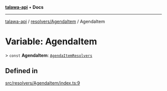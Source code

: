 [**talawa-api**](../../../README.md) • **Docs**

***

[talawa-api](../../../modules.md) / [resolvers/AgendaItem](../README.md) / AgendaItem

# Variable: AgendaItem

\> `const` **AgendaItem**: [`AgendaItemResolvers`](../../../types/generatedGraphQLTypes/type-aliases/AgendaItemResolvers.md)

## Defined in

[src/resolvers/AgendaItem/index.ts:9](https://github.com/PalisadoesFoundation/talawa-api/blob/fb5076f344cd74d4e51c692cbc70fc337bf1ac39/src/resolvers/AgendaItem/index.ts#L9)
